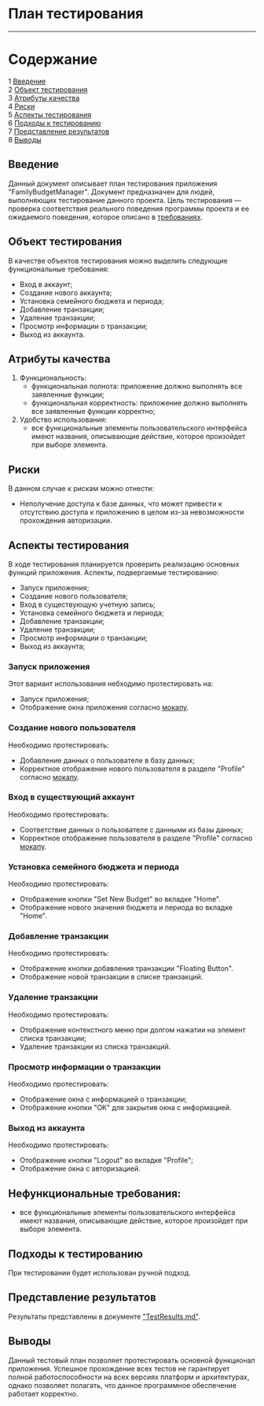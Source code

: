 # План тестирования
---

# Содержание
1 [Введение](#introduction)  
2 [Объект тестирования](#items)  
3 [Атрибуты качества](#quality)  
4 [Риски](#risk)  
5 [Аспекты тестирования](#features)  
6 [Подходы к тестированию](#approach)  
7 [Представление результатов](#pass)  
8 [Выводы](#conclusion)

<a name="introduction"/>

## Введение

Данный документ описывает план тестирования приложения "FamilyBudgetManager". Документ предназначен для людей, выполняющих тестирование данного проекта. Цель тестирования — проверка соответствия реального поведения программы проекта и ее ожидаемого поведения, которое описано в [требованиях](https://github.com/MaxGrinderAfk/jcrpoLabi/blob/main/documents/requirements/SRS.md).

<a name="items"/>

## Объект тестирования

В качестве объектов тестирования можно выделить следующие функциональные требования:

- Вход в аккаунт;
- Создание нового аккаунта;
- Установка семейного бюджета и периода;
- Добавление транзакции;
- Удаление транзакции;
- Просмотр информации о транзакции;
- Выход из аккаунта.

<a name="quality"/>

## Атрибуты качества

1. Функциональность:
    - функциональная полнота: приложение должно выполнять все заявленные функции;
    - функциональная корректность: приложение должно выполнять все заявленные функции корректно;
2. Удобство использования:
    - все функциональные элементы пользовательского интерфейса имеют названия, описывающие действие, которое произойдет при выборе элемента.

<a name="risk"/>

## Риски

В данном случае к рискам можно отнести:
- Неполучение доступа к базе данных, что может привести к отсутствию доступа к приложению в целом из-за невозможности прохождения авторизации.

<a name="features"/>

## Аспекты тестирования

В ходе тестирования планируется проверить реализацию основных функций приложения. Аспекты, подвергаемые тестированию: 
- Запуск приложения;  
- Создание нового пользователя;  
- Вход в существующую учетную запись;  
- Установка семейного бюджета и периода;
- Добавление транзакции;
- Удаление транзакции;
- Просмотр информации о транзакции;
- Выход из аккаунта;

### Запуск приложения
Этот вариант использования небходимо протестировать на:
- Запуск приложения;
- Отображение окна приложения согласно [мокапу](https://github.com/MaxGrinderAfk/jcrpoLabi/blob/main/documents/mockups/DashboardMockup.png).

### Создание нового пользователя
Необходимо протестировать:
- Добавление данных о пользователе в базу данных;
- Корректное отображение нового пользователя в разделе "Profile" согласно [мокапу](https://github.com/MaxGrinderAfk/jcrpoLabi/blob/main/documents/mockups/ProfileMockup.png).  

### Вход в существующий аккаунт
Необходимо протестировать:
- Соответствие данных о пользователе с данными из базы данных;
- Корректное отображение пользователя в разделе "Profile" согласно [мокапу](https://github.com/MaxGrinderAfk/jcrpoLabi/blob/main/documents/mockups/ProfileMockup.png).  

### Установка семейного бюджета и периода
Необходимо протестировать:
- Отображение кнопки "Set New Budget" во вкладке "Home".
- Отображение нового значения бюджета и периода во вкладке "Home".

### Добавление транзакции
Необходимо протестировать:
- Отображение кнопки добавления транзакции "Floating Button".
- Отображение новой транзакции в списке транзакций.

### Удаление транзакции
Необходимо протестировать:
- Отображение контекстного меню при долгом нажатии на элемент списка транзакции;
- Удаление транзакции из списка транзакций.

### Просмотр информации о транзакции
Необходимо протестировать:
- Отображение окна с информацией о транзакции;
- Отображение кнопки "OK" для закрытия окна с информацией.

### Выход из аккаунта
Необходимо протестировать:
- Отображение кнопки "Logout" во вкладке "Profile";
- Отображение окна с авторизацией.

## Нефункциональные требования:
* все функциональные элементы пользовательского интерфейса имеют названия, описывающие действие, которое произойдет при выборе элемента.

<a name="approach"/>

## Подходы к тестированию

При тестировании будет использован ручной подход.

<a name="pass"/>

## Представление результатов

Результаты представлены  в документе ["TestResults.md"](https://github.com/MaxGrinderAfk/jcrpoLabi/blob/main/documents/tests/TestResults.md).

<a name="conclusion"/>

## Выводы

Данный тестовый план позволяет протестировать основной функционал приложения. Успешное прохождение всех тестов не гарантирует полной работоспособности на всех версиях платформ и архитектурах, однако позволяет полагать, что данное программное обеспечение работает корректно.
